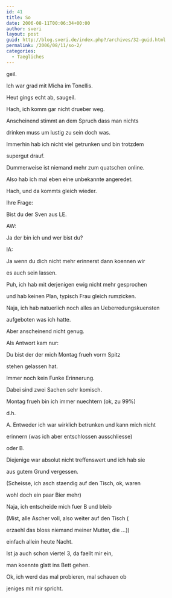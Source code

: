 ```yaml
---
id: 41
title: So
date: 2006-08-11T00:06:34+00:00
author: sveri
layout: post
guid: http://blog.sveri.de/index.php?/archives/32-guid.html
permalink: /2006/08/11/so-2/
categories:
  - Taegliches
---
```

geil.

Ich war grad mit Micha im Tonellis.
  
Heut gings echt ab, saugeil.
  
Hach, ich komm gar nicht drueber weg.

Anscheinend stimmt an dem Spruch dass man nichts
  
drinken muss um lustig zu sein doch was.
  
Immerhin hab ich nicht viel getrunken und bin trotzdem
  
supergut drauf.

Dummerweise ist niemand mehr zum quatschen online.
  
Also hab ich mal eben eine unbekannte angeredet.

Hach, und da kommts gleich wieder.
  
Ihre Frage:
  
Bist du der Sven aus LE.
  
AW:
  
Ja der bin ich und wer bist du?
  
IA: 
  
Ja wenn du dich nicht mehr erinnerst dann koennen wir
  
es auch sein lassen.

Puh, ich hab mit derjenigen ewig nicht mehr gesprochen
  
und hab keinen Plan, typisch Frau gleich rumzicken.

Naja, ich hab natuerlich noch alles an Ueberredungskuensten
  
aufgeboten was ich hatte.
  
Aber anscheinend nicht genug.

Als Antwort kam nur:
  
Du bist der der mich Montag frueh vorm Spitz
  
stehen gelassen hat.

Immer noch kein Funke Erinnerung.
  
Dabei sind zwei Sachen sehr komisch.
  
Montag frueh bin ich immer nuechtern (ok, zu 99%)
  
d.h.
  
A. Entweder ich war wirklich betrunken und kann mich nicht
  
erinnern (was ich aber entschlossen ausschliesse)

oder B.
  
Diejenige war absolut nicht treffenswert und ich hab sie
  
aus gutem Grund vergessen.

(Scheisse, ich asch staendig auf den Tisch, ok, waren
  
wohl doch ein paar Bier mehr)

Naja, ich entscheide mich fuer B und bleib
  
(Mist, alle Ascher voll, also weiter auf den Tisch (
  
erzaehl das bloss niemand meiner Mutter, die &#8230;))
  
einfach allein heute Nacht.

Ist ja auch schon viertel 3, da faellt mir ein,
  
man koennte glatt ins Bett gehen.

Ok, ich werd das mal probieren, mal schauen ob 
  
jeniges mit mir spricht.